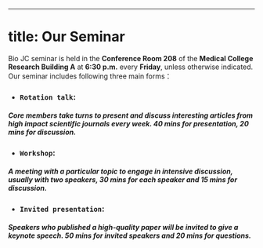 ---
title: Our Seminar
===
Bio JC seminar is held in the **Conference Room 208** of the **Medical College Research Building A** at **6:30 p.m.** every **Friday**, unless otherwise indicated. Our seminar includes following three main forms：
* ### `Rotation talk`:
##### Core members take turns to present and discuss interesting articles from high impact scientific journals every week. **40 mins** for presentation, **20 mins** for discussion.
* ### `Workshop`:
##### A meeting with a particular topic to engage in intensive discussion, usually with two speakers, **30 mins** for each speaker and **15 mins** for discussion.
* ### `Invited presentation`:
##### Speakers who published a high-quality paper will be invited to give a keynote speech. **50 mins** for invited speakers and **20 mins** for questions.